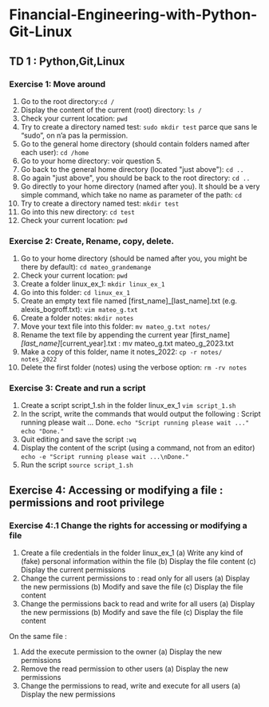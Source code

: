 # Financial-Engineering-with-Python-Git-Linux

## TD 1 : Python,Git,Linux

### Exercise 1: Move around
1. Go to the root directory:```cd /```
2. Display the content of the current (root) directory: ```ls /```
3. Check your current location: ```pwd```
4. Try to create a directory named test: ```sudo mkdir test``` parce que sans le “sudo”, on n’a pas la permission.
5. Go to the general home directory (should contain folders named after each user): ```cd /home```
6. Go to your home directory: voir question 5.
7. Go back to the general home directory (located "just above"): ```cd ..```
8. Go again "just above", you should be back to the root directory: ```cd ..```
9. Go directly to your home directory (named after you). It should be a very simple command, which take no name as parameter of the path: ```cd```
10. Try to create a directory named test: ```mkdir test```
11. Go into this new directory: ```cd test```
12. Check your current location: ```pwd```

### Exercise 2: Create, Rename, copy, delete.
1. Go to your home directory (should be named after you, you might be there by default): ```cd mateo_grandemange```
2. Check your current location: ```pwd```
3. Create a folder linux_ex_1: ```mkdir linux_ex_1```
4. Go into this folder: ```cd linux_ex_1```
5. Create an empty text file named [first_name]_[last_name].txt (e.g. alexis_bogroff.txt): ```vim mateo_g.txt```
6. Create a folder notes: ```mkdir notes```
7. Move your text file into this folder: ```mv mateo_g.txt notes/```
8. Rename the text file by appending the current year [first_name]_[last_name]_[current_year].txt : mv mateo_g.txt mateo_g_2023.txt
9. Make a copy of this folder, name it notes_2022: ```cp -r notes/ notes_2022```
10. Delete the first folder (notes) using the verbose option: ```rm -rv notes```

### Exercise 3: Create and run a script
1. Create a script script_1.sh in the folder linux_ex_1 ```vim script_1.sh```
2. In the script, write the commands that would output the following :
Script running please wait ...
Done.
```echo "Script running please wait ..."```
```echo "Done."```
3. Quit editing and save the script ```:wq```
4. Display the content of the script (using a command, not from an editor) ```echo -e "Script running please wait ...\nDone."```
5. Run the script ```source script_1.sh```

## Exercise 4: Accessing or modifying a file : permissions and root privilege

### Exercise 4:.1 Change the rights for accessing or modifying a file
1. Create a file credentials in the folder linux_ex_1
    (a) Write any kind of (fake) personal information within the file
    (b) Display the file content
    (c) Display the current permissions
2. Change the current permissions to : read only for all users
    (a) Display the new permissions
    (b) Modify and save the file
    (c) Display the file content
3. Change the permissions back to read and write for all users
    (a) Display the new permissions
    (b) Modify and save the file
    (c) Display the file content

On the same file :
1. Add the execute permission to the owner
    (a) Display the new permissions
2. Remove the read permission to other users
    (a) Display the new permissions
3. Change the permissions to read, write and execute for all users
    (a) Display the new permissions
